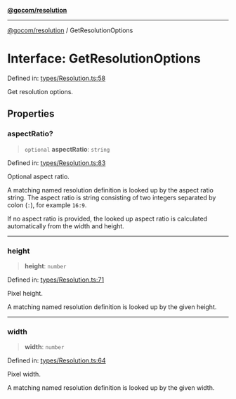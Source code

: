 [**@gocom/resolution**](../README.md)

***

[@gocom/resolution](../README.md) / GetResolutionOptions

# Interface: GetResolutionOptions

Defined in: [types/Resolution.ts:58](https://github.com/gocom/resolution/blob/a0eb3233e4882006da98f3b482c89335042335df/src/types/Resolution.ts#L58)

Get resolution options.

## Properties

### aspectRatio?

> `optional` **aspectRatio**: `string`

Defined in: [types/Resolution.ts:83](https://github.com/gocom/resolution/blob/a0eb3233e4882006da98f3b482c89335042335df/src/types/Resolution.ts#L83)

Optional aspect ratio.

A matching named resolution definition is looked up by the aspect ratio string.
The aspect ratio is string consisting of two integers separated by colon (`:`),
for example `16:9`.

If no aspect ratio is provided, the looked up aspect ratio is calculated automatically
from the width and height.

***

### height

> **height**: `number`

Defined in: [types/Resolution.ts:71](https://github.com/gocom/resolution/blob/a0eb3233e4882006da98f3b482c89335042335df/src/types/Resolution.ts#L71)

Pixel height.

A matching named resolution definition is looked up by the given height.

***

### width

> **width**: `number`

Defined in: [types/Resolution.ts:64](https://github.com/gocom/resolution/blob/a0eb3233e4882006da98f3b482c89335042335df/src/types/Resolution.ts#L64)

Pixel width.

A matching named resolution definition is looked up by the given width.
